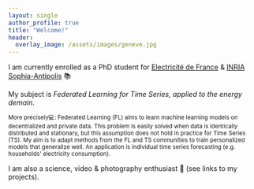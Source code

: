 ```yaml
---
layout: single
author_profile: true
title: "Welcome!"
header:
  overlay_image: /assets/images/geneve.jpg
---
```


I am currently enrolled as a PhD student for [Electricité de France](https://www.edf.fr/groupe-edf/inventer-l-avenir-de-l-energie/r-d-un-savoir-faire-mondial) & [INRIA Sophia-Antipolis](https://team.inria.fr/neo/presentation/#:~:text=NEO%20is%20a%20team%20of%20Inria%E2%80%99s%20research%20center,in%20January%202017%20and%20follows%20Inria%E2%80%99s%20project-team%20MAESTRO.) 📚

My subject is *Federated Learning for Time Series, applied to the energy demain*.

<sub> More precisely💻: Federated Learning (FL) aims to learn machine learning models on decentralized and private data. This problem is easily solved when data is identically distributed and stationary, but this assumption does not hold in practice for Time Series (TS). My aim is to adapt methods from the FL and TS communities to train personalized models that generalize well. An application is individual time series forecasting (e.g. households' electricity consumption). </sub><br>

I am also a science, video & photography enthusiast 🎥 (see links to my projects).
